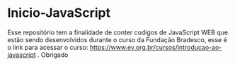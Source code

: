 # Inicio-JavaScript
Esse repositório tem a finalidade de conter codigos de JavaScript WEB que estão sendo desenvolvidos durante o curso da Fundação Bradesco, esse é o link para acessar o curso: https://www.ev.org.br/cursos/introducao-ao-javascript . Obrigado
